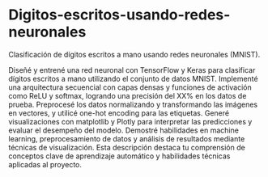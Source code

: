 # Digitos-escritos-usando-redes-neuronales
Clasificación de dígitos escritos a mano usando redes neuronales (MNIST).

Diseñé y entrené una red neuronal con TensorFlow y Keras para clasificar dígitos escritos a mano utilizando el conjunto de datos MNIST.
Implementé una arquitectura secuencial con capas densas y funciones de activación como ReLU y softmax, logrando una precisión del XX% en los datos de prueba.
Preprocesé los datos normalizando y transformando las imágenes en vectores, y utilicé one-hot encoding para las etiquetas.
Generé visualizaciones con matplotlib y Plotly para interpretar las predicciones y evaluar el desempeño del modelo.
Demostré habilidades en machine learning, preprocesamiento de datos y análisis de resultados mediante técnicas de visualización.
Esta descripción destaca tu comprensión de conceptos clave de aprendizaje automático y habilidades técnicas aplicadas al proyecto.
